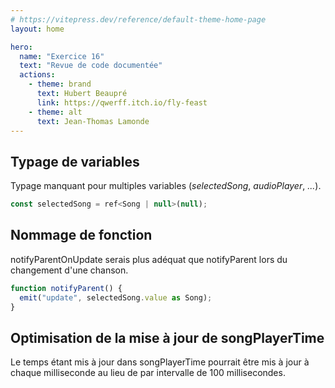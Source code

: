 ```yaml
---
# https://vitepress.dev/reference/default-theme-home-page
layout: home

hero:
  name: "Exercice 16"
  text: "Revue de code documentée"
  actions:
    - theme: brand
      text: Hubert Beaupré
      link: https://qwerff.itch.io/fly-feast
    - theme: alt
      text: Jean-Thomas Lamonde
---
```


## **Typage de variables**
Typage manquant pour multiples variables (*selectedSong*, *audioPlayer*, *...*).
```js
const selectedSong = ref<Song | null>(null);
```

## **Nommage de fonction**
notifyParentOnUpdate serais plus adéquat que notifyParent lors du changement d'une chanson.

```js
function notifyParent() {
  emit("update", selectedSong.value as Song);
}
```


## **Optimisation de la mise à jour de songPlayerTime**
Le temps étant mis à jour dans songPlayerTime pourrait être mis à jour à chaque milliseconde au lieu de par intervalle de 100 millisecondes.

